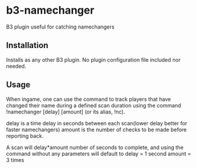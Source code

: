 b3-namechanger
==============

B3 plugin useful for catching namechangers


Installation
------------
Installs as any other B3 plugin. No plugin configuration file included nor needed.


Usage
-----
When ingame, one can use the command to track players that have changed their name during a defined scan duration
using the command !namechanger [delay] [amount] (or its alias, !nc).

delay is a time delay in seconds between each scan(lower delay better for faster namechangers)
amount is the number of checks to be made before reporting back.

A scan will delay*amount number of seconds to complete, and using the command without any parameters will default to
delay = 1 second
amount = 3 times
